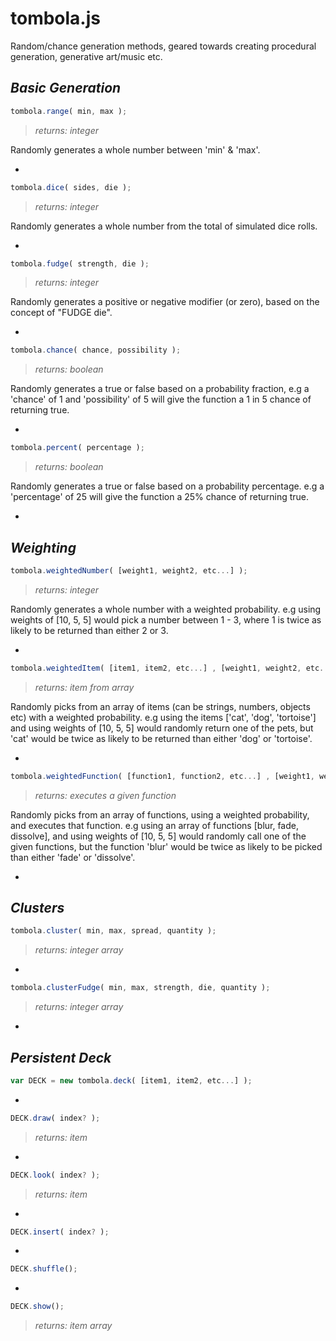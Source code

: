 # tombola.js

Random/chance generation methods, geared towards creating procedural generation, generative art/music etc.

***Basic Generation***
-

```javascript
tombola.range( min, max );
```
>*returns: integer*

Randomly generates a whole number between 'min' & 'max'.

-

```javascript
tombola.dice( sides, die );
```
>*returns: integer*

Randomly generates a whole number from the total of simulated dice rolls.

-

```javascript
tombola.fudge( strength, die );
```
>*returns: integer*

Randomly generates a positive or negative modifier (or zero), based on the concept of "FUDGE die".

-

```javascript
tombola.chance( chance, possibility );
```
>*returns: boolean*

Randomly generates a true or false based on a probability fraction, e.g a 'chance' of 1 and 'possibility' of 5 will give the function a 1 in 5 chance of returning true.

-

```javascript
tombola.percent( percentage );
```
>*returns: boolean*

Randomly generates a true or false based on a probability percentage. e.g a 'percentage' of 25 will give the function a 25% chance of returning true.

-

***Weighting***
-

```javascript
tombola.weightedNumber( [weight1, weight2, etc...] );
```
>*returns: integer*

Randomly generates a whole number with a weighted probability. e.g using weights of [10, 5, 5] would pick a number between 1 - 3, where 1 is twice as likely to be returned than either 2 or 3.

-

```javascript
tombola.weightedItem( [item1, item2, etc...] , [weight1, weight2, etc...] );
```
>*returns: item from array*

Randomly picks from an array of items (can be strings, numbers, objects etc) with a weighted probability. e.g using the items ['cat', 'dog', 'tortoise'] and using weights of [10, 5, 5] would randomly return one of the pets, but 'cat' would be twice as likely to be returned than either 'dog' or 'tortoise'.

-

```javascript
tombola.weightedFunction( [function1, function2, etc...] , [weight1, weight2, etc...] );
```
>*returns: executes a given function*

Randomly picks from an array of functions, using a weighted probability, and executes that function. e.g using an array of functions [blur, fade, dissolve], and using weights of [10, 5, 5] would randomly call one of the given functions, but the function 'blur' would be twice as likely to be picked than either 'fade' or 'dissolve'.

-

***Clusters***
-

```javascript
tombola.cluster( min, max, spread, quantity );
```
>*returns: integer array*

-

```javascript
tombola.clusterFudge( min, max, strength, die, quantity );
```
>*returns: integer array*

-

***Persistent Deck***
-

```javascript
var DECK = new tombola.deck( [item1, item2, etc...] );
```

-

```javascript
DECK.draw( index? );
```
>*returns: item*

-

```javascript
DECK.look( index? );
```
>*returns: item*

-

```javascript
DECK.insert( index? );
```

-

```javascript
DECK.shuffle();
```

-

```javascript
DECK.show();
```
>*returns: item array*

